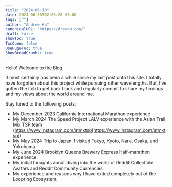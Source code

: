 ```yaml
---
title: "2024-06-10"
date: 2024-06-30T02:03:20-05:00
tags: [""]
author: "Andrew Ku"
canonicalURL: "https://drewku.com/"
draft: false
showToc: true
TocOpen: false
UseHugoToc: true
ShowBreadCrumbs: true
---
```


Hello! Welcome to the Blog. 

It most certainly has been a while since my last post onto this site. I totally have forgotten about this project while pursuing other wavelengths. But, I've gotten the itch to get back track and regularly commit to share my findings and my views about the world around me. 

Stay tuned to the following posts:
- My December 2023 California International Marathon experience
- My March 2024 The Speed Project LALV experience with the Asian Trail Mix TSP team (https://www.instagram.com/atmxtsp[https://www.instagram.com/atmxtsp])
- My May 2024 Trip to Japan. I visited Tokyo, Kyoto, Nara, Osaka, and Yokohama. 
- My June 2024 Brooklyn Queens Brewery Express Half-marathon experience.
- My initial thoughts about diving into the world of Reddit Collectible Avatars and Reddit Community Currencies.
- My experience and reasons why I have exited completely out of the Loopring Ecosystem.